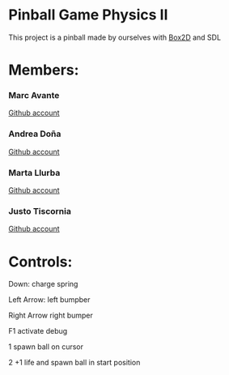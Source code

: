 # Pinball Game Physics II

This project is a pinball made by ourselves with [Box2D](https://box2d.org) and SDL 

# **Members**:
### Marc Avante 
[Github account](https://github.com/MarcoXAvante)

### Andrea Doña

[Github account](https://github.com/poderoculto5)

### Marta Llurba

[Github account](https://github.com/Marta-24)

### Justo Tiscornia 

[Github account](https://github.com/Jusstox)




# Controls:

Down: charge spring

Left Arrow: left bumpber

Right Arrow right bumper

F1 activate debug

1 spawn ball on cursor

2 +1 life and spawn ball in start position
